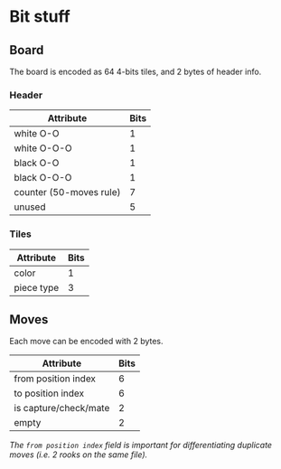 # Bit stuff
## Board

The board is encoded as 64 4-bits tiles, and 2 bytes of header info.

### Header
| Attribute               | Bits |
|-------------------------|------|
| white O-O               | 1    |
| white O-O-O             | 1    |
| black O-O               | 1    |
| black O-O-O             | 1    |
| counter (50-moves rule) | 7    |
| unused                  | 5    |

### Tiles
| Attribute  | Bits |
|------------|------|
| color      | 1    |
| piece type | 3    |

## Moves

Each move can be encoded with 2 bytes.

| Attribute             | Bits |
|-----------------------|------|
| from position index   | 6    |
| to position index     | 6    |
| is capture/check/mate | 2    |
| empty                 | 2    |
*The `from position index` field is important for differentiating duplicate moves (i.e. 2 rooks on the same file).*